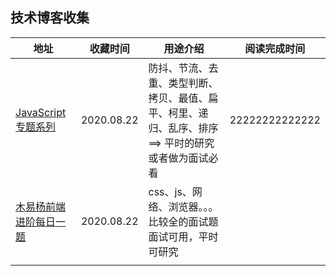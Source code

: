 ## 技术博客收集



| 地址                                                         | 收藏时间   | 用途介绍                                                     | 阅读完成时间   |
| ------------------------------------------------------------ | ---------- | ------------------------------------------------------------ | -------------- |
| [JavaScript专题系列](https://github.com/mqyqingfeng/Blog/issues/53) | 2020.08.22 | 防抖、节流、去重、类型判断、拷贝、最值、扁平、柯里、递归、乱序、排序 ==>  平时的研究或者做为面试必看 | 22222222222222 |
| [木易杨前端进阶每日一题](https://muyiy.cn/question/)         | 2020.08.22 | css、js、网络、浏览器。。。比较全的面试题面试可用，平时可研究 |                |
|                                                              |            |                                                              |                |

